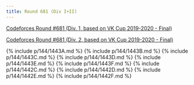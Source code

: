 ```yaml
---
title: Round 681 (Div I+II)
---
```


[Codeforces Round #681 (Div. 1, based on VK Cup 2019-2020 - Final)](https://codeforces.com/contest/1442)

[Codeforces Round #681 (Div. 2, based on VK Cup 2019-2020 - Final)](https://codeforces.com/contest/1443)

{% include p/144/1443A.md %}
{% include p/144/1443B.md %}
{% include p/144/1443C.md %}
{% include p/144/1443D.md %}
{% include p/144/1443E.md %}
{% include p/144/1443F.md %}
{% include p/144/1442C.md %}
{% include p/144/1442D.md %}
{% include p/144/1442E.md %}
{% include p/144/1442F.md %}
